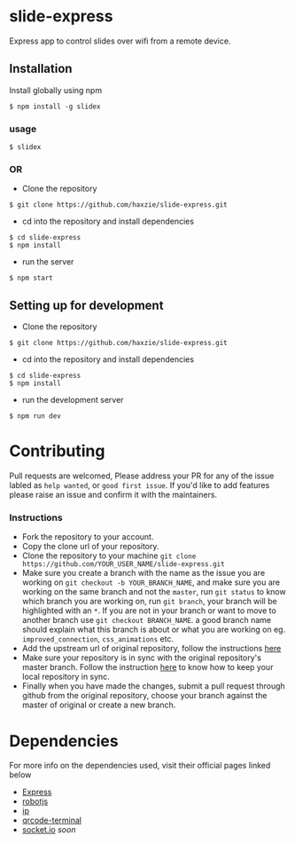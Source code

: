 # slide-express
Express app to control slides over wifi from a remote device. 

## Installation
Install globally using npm
```
$ npm install -g slidex
```

### usage
```
$ slidex
```

### OR

- Clone the repository
```
$ git clone https://github.com/haxzie/slide-express.git
```
- cd into the repository and install dependencies
```
$ cd slide-express
$ npm install
```
- run the server
```
$ npm start
```
  
## Setting up for development
- Clone the repository
```
$ git clone https://github.com/haxzie/slide-express.git
```
- cd into the repository and install dependencies
```
$ cd slide-express
$ npm install
```
- run the development server
```
$ npm run dev
```
# Contributing
Pull requests are welcomed, Please address your PR for any of the issue labled as `help wanted`, or `good first issue`. If you'd like to add features please raise an issue and confirm it with the maintainers.

### Instructions
- Fork the repository to your account.
- Copy the clone url of your repository.
- Clone the repository to your machine `git clone https://github.com/YOUR_USER_NAME/slide-express.git`
- Make sure you create a branch with the name as the issue you are working on `git checkout -b YOUR_BRANCH_NAME`, and make sure you are working on the same branch and not the `master`, run `git status` to know which branch you are working on, run `git branch`, your branch will be highlighted with an `*`. If you are not in your branch or want to move to another branch use `git checkout BRANCH_NAME`. 
a good branch name should explain what this branch is about or what you are working on eg. `improved_connection`, `css_animations` etc.
- Add the upstream url of original repository, follow the instructions [here](https://help.github.com/articles/configuring-a-remote-for-a-fork/)
- Make sure your repository is in sync with the original repository's master branch. Follow the instruction [here](https://help.github.com/articles/syncing-a-fork/) to know how to keep your local repository in sync.
- Finally when you have made the changes, submit a pull request through github from the original repository, choose your branch against the master of original or create a new branch.

# Dependencies
For more info on the dependencies used, visit their official pages linked below
- [Express](https://github.com/expressjs/express)
- [robotjs](https://github.com/octalmage/robotjs)
- [ip](https://github.com/indutny/node-ip)
- [qrcode-terminal](https://github.com/gtanner/qrcode-terminal)
- [socket.io](https://soket.io) _soon_